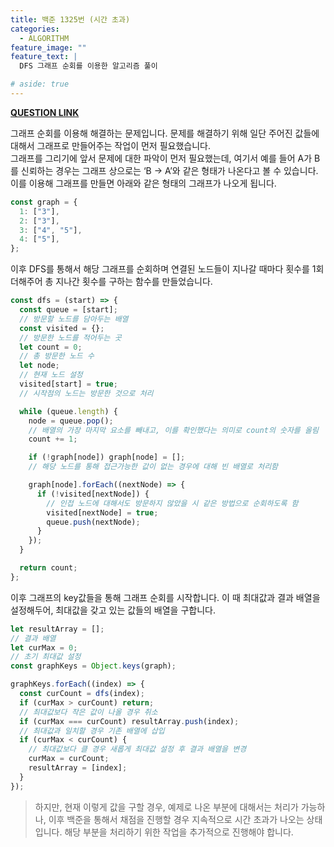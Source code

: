 ```yaml
---
title: 백준 1325번 (시간 초과)
categories:
  - ALGORITHM
feature_image: ""
feature_text: |
  DFS 그래프 순회를 이용한 알고리즘 풀이

# aside: true
---
```


**[QUESTION LINK](https://www.acmicpc.net/problem/1325)**

그래프 순회를 이용해 해결하는 문제입니다. 문제를 해결하기 위해 일단 주어진 값들에 대해서 그래프로 만들어주는 작업이 먼저 필요했습니다.  
그래프를 그리기에 앞서 문제에 대한 파악이 먼저 필요했는데, 여기서 예를 들어 A가 B를 신뢰하는 경우는 그래프 상으로는 ‘B → A’와 같은 형태가 나온다고 볼 수 있습니다. 이를 이용해 그래프를 만들면 아래와 같은 형태의 그래프가 나오게 됩니다.

```jsx
const graph = {
  1: ["3"],
  2: ["3"],
  3: ["4", "5"],
  4: ["5"],
};
```

이후 DFS를 통해서 해당 그래프를 순회하며 연결된 노드들이 지나갈 때마다 횟수를 1회 더해주어 총 지나간 횟수를 구하는 함수를 만들었습니다.

```jsx
const dfs = (start) => {
  const queue = [start];
  // 방문할 노드를 담아두는 배열
  const visited = {};
  // 방문한 노드를 적어두는 곳
  let count = 0;
  // 총 방문한 노드 수
  let node;
  // 현재 노드 설정
  visited[start] = true;
  // 시작점의 노드는 방문한 것으로 처리

  while (queue.length) {
    node = queue.pop();
    // 배열의 가장 마지막 요소를 빼내고, 이를 확인했다는 의미로 count의 숫자를 올림
    count += 1;

    if (!graph[node]) graph[node] = [];
    // 해당 노드를 통해 접근가능한 값이 없는 경우에 대해 빈 배열로 처리함

    graph[node].forEach((nextNode) => {
      if (!visited[nextNode]) {
        // 인접 노드에 대해서도 방문하지 않았을 시 같은 방법으로 순회하도록 함
        visited[nextNode] = true;
        queue.push(nextNode);
      }
    });
  }

  return count;
};
```

이후 그래프의 key값들을 통해 그래프 순회를 시작합니다. 이 때 최대값과 결과 배열을 설정해두어, 최대값을 갖고 있는 값들의 배열을 구합니다.

```jsx
let resultArray = [];
// 결과 배열
let curMax = 0;
// 초기 최대값 설정
const graphKeys = Object.keys(graph);

graphKeys.forEach((index) => {
  const curCount = dfs(index);
  if (curMax > curCount) return;
  // 최대값보다 작은 값이 나올 경우 취소
  if (curMax === curCount) resultArray.push(index);
  // 최대값과 일치할 경우 기존 배열에 삽입
  if (curMax < curCount) {
    // 최대값보다 클 경우 새롭게 최대값 설정 후 결과 배열을 변경
    curMax = curCount;
    resultArray = [index];
  }
});
```

> 하지만, 현재 이렇게 값을 구할 경우, 예제로 나온 부분에 대해서는 처리가 가능하나, 이후 백준을 통해서 채점을 진행할 경우 지속적으로 시간 초과가 나오는 상태입니다. 해당 부분을 처리하기 위한 작업을 추가적으로 진행해야 합니다.
